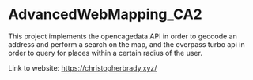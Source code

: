 # AdvancedWebMapping_CA2

This project implements the opencagedata API in order to geocode an address and perform a search on the map, and the overpass turbo api in order to query for places 
within a certain radius of the user.


Link to website: https://christopherbrady.xyz/
